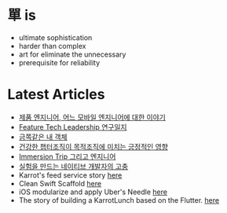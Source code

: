 # 單 is
- ultimate sophistication
- harder than complex
- art for eliminate the unnecessary
- prerequisite for reliability

# Latest Articles
- [제품 엔지니어, 어느 모바일 엔지니어에 대한 이야기](https://medium.com/@h2s1880/%EC%96%B4%EB%8A%90-%EB%AA%A8%EB%B0%94%EC%9D%BC-%EC%97%94%EC%A7%80%EB%8B%88%EC%96%B4%EC%97%90-%EB%8C%80%ED%95%9C-%EC%9D%B4%EC%95%BC%EA%B8%B0-cedccb1459c)
- [Feature Tech Leadership 연구일지](https://h2s1880.medium.com/feature-tech-leadership-%EC%97%B0%EA%B5%AC%EC%9D%BC%EC%A7%80-d8c994d9e39b)
- [금쪽같은 내 객체](https://geektree0101.github.io/blog/2022-08-06-%EA%B8%88%EC%AA%BD%EA%B0%99%EC%9D%80-%EB%82%B4-%EA%B0%9D%EC%B2%B4/)
- [건강한 챕터조직이 목적조직에 미치는 긍정적인 영향](https://medium.com/@h2s1880/%EC%96%B4%EB%8A%90-%EC%A1%B0%EC%A7%81%EC%9D%B4%EB%93%A0-%EC%9D%B4%EC%AA%BD%EA%B3%BC-%EC%A0%80%EC%AA%BD%EC%9D%98-%EC%82%AC%EC%9D%B4%EB%A5%BC-%EC%A2%8B%EA%B2%8C-%ED%95%98%EB%8A%94-%EC%82%AC%EB%9E%8C%EC%9D%B4-%EC%9E%88%EB%8B%A4%EB%A9%B4-%EA%B7%B8-%EC%A1%B0%EC%A7%81%EC%9D%80-%EB%A7%9D%ED%95%98%EC%A7%80-%EC%95%8A%EC%95%84-%EA%B1%B4%EA%B0%95%ED%95%9C-%EC%B1%95%ED%84%B0%EC%A1%B0%EC%A7%81%EC%9D%B4-%EB%AA%A9%EC%A0%81%EC%A1%B0%EC%A7%81%EC%97%90-%EB%AF%B8%EC%B9%98%EB%8A%94-%EA%B8%8D%EC%A0%95%EC%A0%81%EC%9D%B8-%EC%98%81%ED%96%A5-1a6d37d3806a)
- [Immersion Trip 그리고 엔지니어](https://medium.com/daangn/engineers-immersion-business-trip-3f771ab4c2b5)
- [실험을 만드는 네이티브 개발자의 고충](https://geektree0101.github.io/blog/experiment_or_feature/)
- Karrot's feed service story [here](https://medium.com/daangn/%EB%84%A4%EC%9D%B4%ED%8B%B0%EB%B8%8C-%EA%B0%9C%EB%B0%9C%EC%9E%90%EC%99%80-%ED%95%A8%EA%BB%98%ED%95%98%EB%8A%94-%ED%94%BC%EB%93%9C-%EC%84%9C%EB%B9%84%EC%8A%A4-%EC%84%A4%EA%B3%84%ED%95%98%EA%B8%B0-6c5a5aa2b11f)
- Clean Swift Scaffold [here](https://medium.com/daangn/clean-swift-scaffold-3e4b5cec475)
- iOS modularize and apply Uber's Needle [here](https://medium.com/daangn/%EB%AA%A8%EB%93%88%ED%99%94%ED%95%98%EA%B3%A0-needle-%EC%A0%81%EC%9A%A9%ED%95%B4%EB%B3%B4%EA%B8%B0-bd5e9f3c450b)
- The story of building a KarrotLunch based on the Flutter. [here](https://h2s1880.medium.com/%EB%8B%B9%EA%B7%BC%EB%9F%B0%EC%B9%98%EB%A5%BC-%EB%A7%8C%EB%93%A4%EC%96%B4%EB%B4%A4%EC%96%B4%EC%9A%94-18c368552da6)
